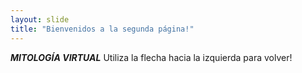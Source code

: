 ```yaml
---
layout: slide
title: "Bienvenidos a la segunda página!"
---
```

*__MITOLOGÍA VIRTUAL__*
Utiliza la flecha hacia la izquierda para volver!
